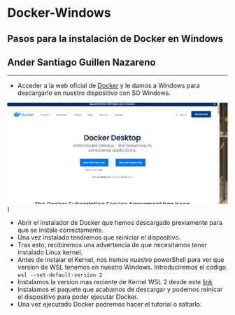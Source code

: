 # Docker-Windows

## Pasos para la instalación de Docker en Windows

## Ander Santiago Guillen Nazareno
***
- Acceder a la web oficial de [Docker](https://www.docker.com/products/docker-desktop/ "Instalar Docker") y le damos a Windows para descargarlo en nuestro dispositivo con SO Windows.

![](https://github.com/santygn/Docker-Windows/blob/da88f11f92d0a14c99df2ec894d4062e5f40b2e0/img/1.png))

- Abrir el instalador de Docker que hemos descargado previamente para que se instale correctamente.
- Una vez instalado tendremos que reiniciar el dispositivo.
- Tras esto, recibiremos una advertencia de que necesitamos tener instalado Linux kernel.
- Antes de instalar el Kernel, nos iremos nuestro powerShell para ver que version de WSL tenemos en nuestro Windows. Introduciremos el codigo `wsl --set-default-version 2`
- Instalamos la version mas reciente de Kernel WSL 2 desde este [link](https://docs.microsoft.com/es-es/windows/wsl/install-manual#step-4---download-the-linux-kernel-update-package "Instalar Kernel")
- Instalamos el paquete que acabamos de descargar y podemos reinicar el dispositivo para  poder ejecutar Docker.
- Una vez ejecutado Docker podremos hacer el tutorial o saltarlo.

